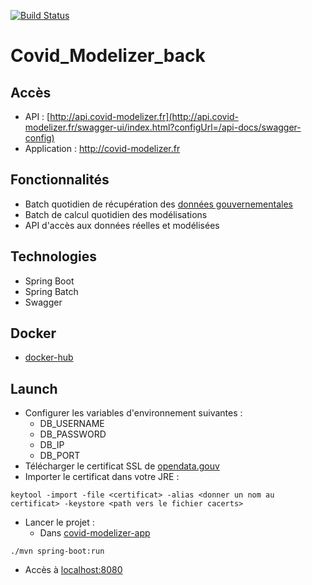 [![Build Status](https://travis-ci.com/CovidModelizer/Back.svg?branch=main)](https://travis-ci.com/CovidModelizer/Back)
# Covid_Modelizer_back

## Accès
* API : [http://api.covid-modelizer.fr](http://api.covid-modelizer.fr/swagger-ui/index.html?configUrl=/api-docs/swagger-config)
* Application : http://covid-modelizer.fr

## Fonctionnalités
* Batch quotidien de récupération des [données gouvernementales](https://www.data.gouv.fr/fr/datasets/r/d2671c6c-c0eb-4e12-b69a-8e8f87fc224c)
* Batch de calcul quotidien des modélisations
* API d'accès aux données réelles et modélisées

## Technologies
* Spring Boot
* Spring Batch
* Swagger

## Docker
* [docker-hub](https://hub.docker.com/r/covidmodelizer/back)

## Launch
* Configurer les variables d'environnement suivantes :
    * DB_USERNAME
    * DB_PASSWORD
    * DB_IP
    * DB_PORT
* Télécharger le certificat SSL de [opendata.gouv](https://www.data.gouv.fr/fr/)
* Importer le certificat dans votre JRE : 
```
keytool -import -file <certificat> -alias <donner un nom au certificat> -keystore <path vers le fichier cacerts>
```
* Lancer le projet :
    * Dans [covid-modelizer-app](https://github.com/CovidModelizer/Back/tree/main/covid-modelizer-app)
```
./mvn spring-boot:run
```
* Accès à [localhost:8080](localhost:8080)
